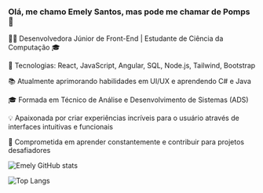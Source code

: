 

### Olá, me chamo Emely Santos, mas pode me chamar de Pomps 🌱

👩‍💻 Desenvolvedora Júnior de Front-End | Estudante de Ciência da Computação 🎓

🌟 Tecnologias: React, JavaScript, Angular, SQL, Node.js, Tailwind, Bootstrap

📚 Atualmente aprimorando habilidades em UI/UX e aprendendo C# e Java

🎓 Formada em Técnico de Análise e Desenvolvimento de Sistemas (ADS)

💡 Apaixonada por criar experiências incríveis para o usuário através de interfaces intuitivas e funcionais

🚀 Comprometida em aprender constantemente e contribuir para projetos desafiadores



![Emely GitHub stats](https://github-readme-stats.vercel.app/api?username=GreyPompom&show_icons=true&theme=synthwave) 

![Top Langs](https://github-readme-stats.vercel.app/api/top-langs/?username=GreyPompom&layout=compact)

<!--
**GreyPompom/GreyPompom** is a ✨ _special_ ✨ repository because its `README.md` (this file) appears on your GitHub profile.

Here are some ideas to get you started:

- 🔭 I’m currently working on ...
- 🌱 I’m currently learning ...
- 👯 I’m looking to collaborate on ...
- 🤔 I’m looking for help with ...
- 💬 Ask me about ...
- 📫 How to reach me: ...
- 😄 Pronouns: ...
- ⚡ Fun fact: ...
-->
